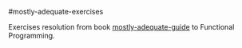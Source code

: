 #mostly-adequate-exercises

Exercises resolution from book [mostly-adequate-guide](https://github.com/MostlyAdequate/mostly-adequate-guide) to Functional Programming.
